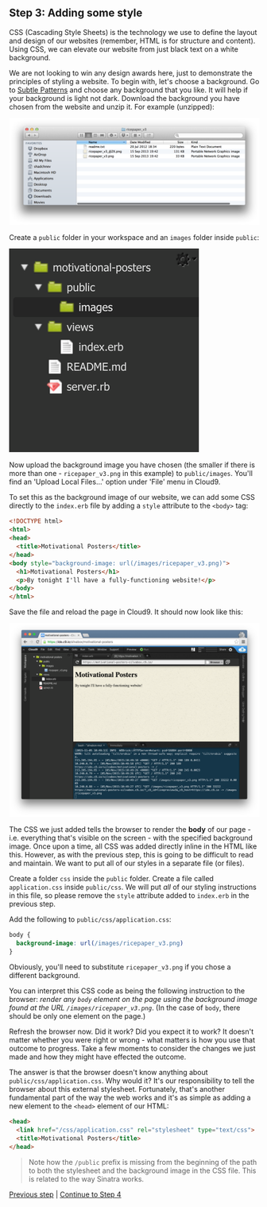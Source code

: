 ## Step 3: Adding some style

CSS (Cascading Style Sheets) is the technology we use to define the layout and design of our websites (remember, HTML is for structure and content). Using CSS, we can elevate our website from just black text on a white background.

We are not looking to win any design awards here, just to demonstrate the principles of styling a website. To begin with, let's choose a background. Go to [Subtle Patterns](http://subtlepatterns.com) and choose any background that you like. It will help if your background is light not dark. Download the background you have chosen from the website and unzip it.  For example (unzipped):

![ricepaper](/images/step_3/ricepaper.png)

Create a `public` folder in your workspace and an `images` folder inside `public`:

![public/images folder](/images/step_3/public_images_folder.png)

Now upload the background image you have chosen (the smaller if there is more than one - `ricepaper_v3.png` in this example) to `public/images`.  You'll find an 'Upload Local Files...' option under 'File' menu in Cloud9.

To set this as the background image of our website, we can add some CSS directly to the `index.erb` file by adding a `style` attribute to the `<body>` tag:

```html
<!DOCTYPE html>
<html>
<head>
  <title>Motivational Posters</title>
</head>
<body style="background-image: url(/images/ricepaper_v3.png)">
  <h1>Motivational Posters</h1>
  <p>By tonight I'll have a fully-functioning website!</p>
</body>
</html>
```

Save the file and reload the page in Cloud9.  It should now look like this:

![Applying ricepaper background](/images/step_3/applying_background.png)

The CSS we just added tells the browser to render the **body** of our page - i.e. everything that's visible on the screen - with the specified background image.  Once upon a time, all CSS was added directly inline in the HTML like this.  However, as with the previous step, this is going to be difficult to read and maintain.  We want to put all of our styles in a separate file (or files).

Create a folder `css` inside the `public` folder.  Create a file called `application.css` inside `public/css`.  We will put *all* of our styling instructions in this file, so please remove the `style` attribute added to `index.erb` in the previous step.

Add the following to `public/css/application.css`:

```css
body {
  background-image: url(/images/ricepaper_v3.png)
}
```

Obviously, you'll need to substitute `ricepaper_v3.png` if you chose a different background.

You can interpret this CSS code as being the following instruction to the browser: *render any `body` element on the page using the background image found at the URL `/images/ricepaper_v3.png`*. (In the case of `body`, there should be only one element on the page.)

Refresh the browser now.  Did it work?  Did you expect it to work?  It doesn't matter whether you were right or wrong - what matters is how you use that outcome to progress.  Take a few moments to consider the changes we just made and how they might have effected the outcome.

The answer is that the browser doesn't know anything about `public/css/application.css`.  Why would it?  It's our responsibility to tell the browser about this external stylesheet.  Fortunately, that's another fundamental part of the way the web works and it's as simple as adding a new element to the `<head>` element of our HTML:

```html
<head>
  <link href="/css/application.css" rel="stylesheet" type="text/css">
  <title>Motivational Posters</title>
</head>
```

> Note how the `/public` prefix is missing from the beginning of the path to both the stylesheet and the background image in the CSS file.  This is related to the way Sinatra works.

[Previous step](/steps/2.md) | [Continue to Step 4](/steps/4.md)
